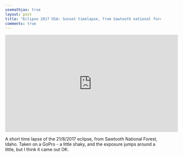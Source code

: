 ```yaml
---
usemathjax: true
layout: post
title: "Eclipse 2017 USA: Sunset timelapse, from Sawtooth national forest, Idaho"
comments: true
---
```


<iframe width="560" height="315" src="https://www.youtube.com/embed/keaoOTIq1jU" title="YouTube video player" frameborder="0" allow="accelerometer; autoplay; clipboard-write; encrypted-media; gyroscope; picture-in-picture" allowfullscreen></iframe>

A short time lapse of the 21/8/2017 eclipse, from Sawtooth National Forest, Idaho. Taken on a GoPro - a little shaky, and the exposure jumps around a little, but I think it came out OK.
